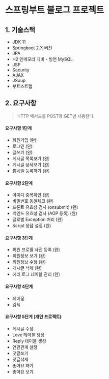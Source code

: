 # 스프링부트 블로그 프로젝트

## 1. 기술스택
- JDK 11
- Springboot 2.X 버전
- JPA
- H2 인메모리 디비 - 방언 MySQL
- JSP
- Security
- AJAX
- JSoup
- 부트스트랩

## 2. 요구사항
> HTTP 메서드를 POST와 GET만 사용한다.

#### 요구사항 1단계
- 회원가입 (완)
- 로그인 (완)
- 글쓰기 (완)
- 게시글 목록보기 (완)
- 게시글 상세보기 (완)
- 썸네일 등록하기 (완)

#### 요구사항 2단계
- 아이디 중복확인 (완)
- 비밀번호 동일체크 (완)
- 프론트 유효성 검사 (onsubmit) (완)
- 백엔드 유효성 검사 (AOP 등록) (완)
- 글로벌 Exception 처리 (완)
- Script 응답 설정 (완)

#### 요구사항 3단계
- 회원 프로필 사진 등록 (완)
- 회원정보 보기 (완)
- 회원정보 수정 (완)
- 게시글 삭제 (완)
- 에러 로그 테이블 관리 (완)

#### 요구사항 4단계
- 페이징
- 검색

#### 요구사항 5단계  (개인 프로젝트)
- 게시글 수정
- Love 테이블 생성
- Reply 테이블 생성
- 연관관계 설정
- 댓글쓰기
- 댓글삭제
- 좋아요 하기
- 좋아요 보기